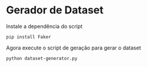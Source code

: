 # Gerador de Dataset

Instale a dependência do script

``` base
pip install Faker
```

Agora execute o script de geração para gerar o dataset

``` base
python dataset-generator.py
```

